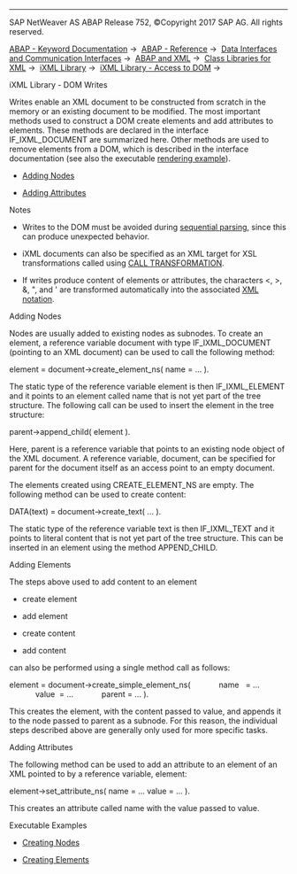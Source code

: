   

* * *

SAP NetWeaver AS ABAP Release 752, ©Copyright 2017 SAP AG. All rights reserved.

[ABAP - Keyword Documentation](javascript:call_link\('abenabap.htm'\)) →  [ABAP - Reference](javascript:call_link\('abenabap_reference.htm'\)) →  [Data Interfaces and Communication Interfaces](javascript:call_link\('abenabap_data_communication.htm'\)) →  [ABAP and XML](javascript:call_link\('abenabap_xml.htm'\)) →  [Class Libraries for XML](javascript:call_link\('abenabap_xml_libs.htm'\)) →  [iXML Library](javascript:call_link\('abenabap_ixml_lib.htm'\)) →  [iXML Library - Access to DOM](javascript:call_link\('abenabap_ixml_lib_dom_access.htm'\)) → 

iXML Library - DOM Writes

Writes enable an XML document to be constructed from scratch in the memory or an existing document to be modified. The most important methods used to construct a DOM create elements and add attributes to elements. These methods are declared in the interface IF\_IXML\_DOCUMENT are summarized here. Other methods are used to remove elements from a DOM, which is described in the interface documentation (see also the executable [rendering example](javascript:call_link\('abenixml_render_abexa.htm'\))).

-   [Adding Nodes](#abenabap-ixml-lib-dom-access-write-1--------adding-elements---@ITOC@@ABENABAP_IXML_LIB_DOM_ACCESS_WRITE_2)

-   [Adding Attributes](#@@ITOC@@ABENABAP_IXML_LIB_DOM_ACCESS_WRITE_3)

Notes

-   Writes to the DOM must be avoided during [sequential parsing](javascript:call_link\('abenabap_ixml_lib_parse_event.htm'\)), since this can produce unexpected behavior.

-   iXML documents can also be specified as an XML target for XSL transformations called using [CALL TRANSFORMATION](javascript:call_link\('abapcall_transformation.htm'\)).

-   If writes produce content of elements or attributes, the characters <, \>, &, ", and ' are transformed automatically into the associated [XML notation](javascript:call_link\('abenxml_oview.htm'\)).

Adding Nodes

Nodes are usually added to existing nodes as subnodes. To create an element, a reference variable document with type IF\_IXML\_DOCUMENT (pointing to an XML document) can be used to call the following method:

element = document->create\_element\_ns( name = ... ).

The static type of the reference variable element is then IF\_IXML\_ELEMENT and it points to an element called name that is not yet part of the tree structure. The following call can be used to insert the element in the tree structure:

parent->append\_child( element ).

Here, parent is a reference variable that points to an existing node object of the XML document. A reference variable, document, can be specified for parent for the document itself as an access point to an empty document.

The elements created using CREATE\_ELEMENT\_NS are empty. The following method can be used to create content:

DATA(text) = document->create\_text( ... ).

The static type of the reference variable text is then IF\_IXML\_TEXT and it points to literal content that is not yet part of the tree structure. This can be inserted in an element using the method APPEND\_CHILD.

Adding Elements

The steps above used to add content to an element

-   create element

-   add element

-   create content

-   add content

can also be performed using a single method call as follows:

element = document->create\_simple\_element\_ns(
            name   = ...
            value  = ...
            parent = ... ).

This creates the element, with the content passed to value, and appends it to the node passed to parent as a subnode. For this reason, the individual steps described above are generally only used for more specific tasks.

Adding Attributes

The following method can be used to add an attribute to an element of an XML pointed to by a reference variable, element:

element->set\_attribute\_ns( name = ... value = ... ).

This creates an attribute called name with the value passed to value.

Executable Examples

-   [Creating Nodes](javascript:call_link\('abenixml_crea_elem_abexa.htm'\))

-   [Creating Elements](javascript:call_link\('abenixml_crea_simple_elem_abexa.htm'\))